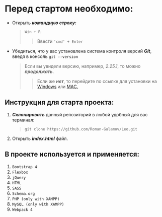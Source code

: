 # Перед стартом необходимо:
* Открыть ***командную строку:***
    > `Win + R`
    >>Ввести `'cmd' + Enter`
>                   
* Убедиться, что у вас установлена система контроля версий ***Git***, введя в консоль `git --version`
    >Если вы увидели версию, например, _2.25.1_, то можно ***продолжать***.
    >>Если же ***нет***, то перейдите по ссылке для установки на [Windows](https://gitforwindows.org/) или [MAC.](https://git-scm.com/download/mac)

## Инструкция для старта проекта:

1. ***Склонировать*** данный репозиторий в любой удобный для вас терминал:
    > `git clone https://github.com/Roman-Gulamov/Leo.git`
>                       
2. Открыть ***index.html*** файл.

## В проекте используется и применяется:
1. `Bootstrap 4`
2. `Flexbox`
3. `jQuery`
4. `HTML`
5. `SASS`
6. `Schema.org`
7. `PHP (only with XAMPP)`
8. `MySQL (only with XAMPP)`
9. `Webpack 4`
